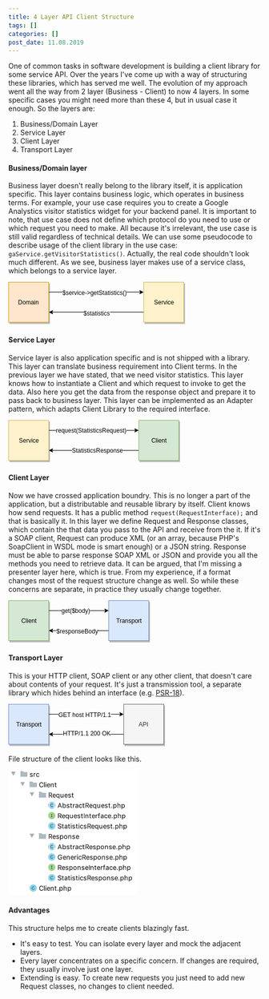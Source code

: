 ```yaml
---
title: 4 Layer API Client Structure
tags: []
categories: []
post_date: 11.08.2019
---
```


One of common tasks in software development is building a client library for some service API. Over the years I've come up with a way of structuring these libraries, which has served me well. The evolution of my approach went all the way from 2 layer (Business - Client) to now 4 layers. In some specific cases you might need more than these 4, but in usual case it enough. So the layers are:

1. Business/Domain Layer
2. Service Layer
3. Client Layer
4. Transport Layer

#### Business/Domain layer
Business layer doesn't really belong to the library itself, it is application specific. This layer contains business logic, which operates in business terms. For example, your use case requires you to create a Google Analystics visitor statistics widget for your backend panel. It is important to note, that use case does not define which protocol do you need to use or which request you need to make. All because it's irrelevant, the use case is still valid regardless of technical details. We can use some pseudocode to describe usage of the client library in the use case: `gaService.getVisitorStatistics()`. Actually, the real code shouldn't look much different. As we see, business layer makes use of a service class, which belongs to a service layer.

<div class="text-center">
	<svg xmlns="http://www.w3.org/2000/svg" xmlns:xlink="http://www.w3.org/1999/xlink" version="1.1" width="353px" height="84px" viewBox="-0.5 -0.5 353 84"><defs/><g><path d="M 270 60 L 86.37 60" fill="none" stroke="#000000" stroke-miterlimit="10" pointer-events="none"/><path d="M 81.12 60 L 88.12 56.5 L 86.37 60 L 88.12 63.5 Z" fill="#000000" stroke="#000000" stroke-miterlimit="10" pointer-events="none"/><g transform="translate(149.5,55.5)"><switch><foreignObject style="overflow:visible;" pointer-events="all" width="59" height="12" requiredFeatures="http://www.w3.org/TR/SVG11/feature#Extensibility"><div xmlns="http://www.w3.org/1999/xhtml" style="display: inline-block; font-size: 12px; font-family: Helvetica; color: rgb(0, 0, 0); line-height: 1.2; vertical-align: top; white-space: nowrap; text-align: center;"><div xmlns="http://www.w3.org/1999/xhtml" style="display:inline-block;text-align:inherit;text-decoration:inherit;background-color:#ffffff;"> $statistics </div></div></foreignObject><text x="30" y="12" fill="#000000" text-anchor="middle" font-size="12px" font-family="Helvetica"> $statistics </text></switch></g><rect x="270" y="0" width="80" height="80" fill="#000000" stroke="#000000" transform="translate(2,3)" opacity="0.25"/><rect x="270" y="0" width="80" height="80" fill="#fff2cc" stroke="#d6b656" pointer-events="none"/><g transform="translate(289.5,33.5)"><switch><foreignObject style="overflow:visible;" pointer-events="all" width="40" height="12" requiredFeatures="http://www.w3.org/TR/SVG11/feature#Extensibility"><div xmlns="http://www.w3.org/1999/xhtml" style="display: inline-block; font-size: 12px; font-family: Helvetica; color: rgb(0, 0, 0); line-height: 1.2; vertical-align: top; width: 42px; white-space: nowrap; overflow-wrap: normal; text-align: center;"><div xmlns="http://www.w3.org/1999/xhtml" style="display:inline-block;text-align:inherit;text-decoration:inherit;white-space:normal;">Service</div></div></foreignObject><text x="20" y="12" fill="#000000" text-anchor="middle" font-size="12px" font-family="Helvetica">Service</text></switch></g><path d="M 80 20 L 263.63 20" fill="none" stroke="#000000" stroke-miterlimit="10" pointer-events="none"/><path d="M 268.88 20 L 261.88 23.5 L 263.63 20 L 261.88 16.5 Z" fill="#000000" stroke="#000000" stroke-miterlimit="10" pointer-events="none"/><g transform="translate(107.5,14.5)"><switch><foreignObject style="overflow:visible;" pointer-events="all" width="135" height="12" requiredFeatures="http://www.w3.org/TR/SVG11/feature#Extensibility"><div xmlns="http://www.w3.org/1999/xhtml" style="display: inline-block; font-size: 12px; font-family: Helvetica; color: rgb(0, 0, 0); line-height: 1.2; vertical-align: top; white-space: nowrap; text-align: center;"><div xmlns="http://www.w3.org/1999/xhtml" style="display:inline-block;text-align:inherit;text-decoration:inherit;background-color:#ffffff;"> $service-&gt;getStatistics() </div></div></foreignObject><text x="68" y="12" fill="#000000" text-anchor="middle" font-size="12px" font-family="Helvetica"> $service-&gt;getStatistics() </text></switch></g><rect x="0" y="0" width="80" height="80" fill="#000000" stroke="#000000" transform="translate(2,3)" opacity="0.25"/><rect x="0" y="0" width="80" height="80" fill="#ffe6cc" stroke="#d79b00" pointer-events="none"/><g transform="translate(18.5,33.5)"><switch><foreignObject style="overflow:visible;" pointer-events="all" width="42" height="12" requiredFeatures="http://www.w3.org/TR/SVG11/feature#Extensibility"><div xmlns="http://www.w3.org/1999/xhtml" style="display: inline-block; font-size: 12px; font-family: Helvetica; color: rgb(0, 0, 0); line-height: 1.2; vertical-align: top; width: 42px; white-space: nowrap; overflow-wrap: normal; text-align: center;"><div xmlns="http://www.w3.org/1999/xhtml" style="display:inline-block;text-align:inherit;text-decoration:inherit;white-space:normal;">Domain</div></div></foreignObject><text x="21" y="12" fill="#000000" text-anchor="middle" font-size="12px" font-family="Helvetica">Domain</text></switch></g></g></svg>
</div>
<!--more-->

#### Service Layer
Service layer is also application specific and is not shipped with a library. This layer can translate business requirement into Client terms. In the previous layer we have stated, that we need visitor statistics. This layer knows how to instantiate a Client and which request to invoke to get the data. Also here you get the data from the response object and prepare it to pass back to business layer. This layer can be implemented as an Adapter pattern, which adapts Client Library to the required interface.

<div class="text-center">
	<svg xmlns="http://www.w3.org/2000/svg" xmlns:xlink="http://www.w3.org/1999/xlink" version="1.1" width="343px" height="84px" viewBox="-0.5 -0.5 343 84"><defs/><g><path d="M 80 20 L 253.63 20" fill="none" stroke="#000000" stroke-miterlimit="10" pointer-events="none"/><path d="M 258.88 20 L 251.88 23.5 L 253.63 20 L 251.88 16.5 Z" fill="#000000" stroke="#000000" stroke-miterlimit="10" pointer-events="none"/><g transform="translate(94.5,13.5)"><switch><foreignObject style="overflow:visible;" pointer-events="all" width="147" height="12" requiredFeatures="http://www.w3.org/TR/SVG11/feature#Extensibility"><div xmlns="http://www.w3.org/1999/xhtml" style="display: inline-block; font-size: 12px; font-family: Helvetica; color: rgb(0, 0, 0); line-height: 1.2; vertical-align: top; white-space: nowrap; text-align: center;"><div xmlns="http://www.w3.org/1999/xhtml" style="display:inline-block;text-align:inherit;text-decoration:inherit;background-color:#ffffff;"> request(StatisticsRequest) </div></div></foreignObject><text x="74" y="12" fill="#000000" text-anchor="middle" font-size="12px" font-family="Helvetica"> request(StatisticsRequest) </text></switch></g><rect x="0" y="0" width="80" height="80" fill="#000000" stroke="#000000" transform="translate(2,3)" opacity="0.25"/><rect x="0" y="0" width="80" height="80" fill="#fff2cc" stroke="#d6b656" pointer-events="none"/><g transform="translate(19.5,33.5)"><switch><foreignObject style="overflow:visible;" pointer-events="all" width="40" height="12" requiredFeatures="http://www.w3.org/TR/SVG11/feature#Extensibility"><div xmlns="http://www.w3.org/1999/xhtml" style="display: inline-block; font-size: 12px; font-family: Helvetica; color: rgb(0, 0, 0); line-height: 1.2; vertical-align: top; width: 42px; white-space: nowrap; overflow-wrap: normal; text-align: center;"><div xmlns="http://www.w3.org/1999/xhtml" style="display:inline-block;text-align:inherit;text-decoration:inherit;white-space:normal;">Service</div></div></foreignObject><text x="20" y="12" fill="#000000" text-anchor="middle" font-size="12px" font-family="Helvetica">Service</text></switch></g><path d="M 260 60 L 86.37 60" fill="none" stroke="#000000" stroke-miterlimit="10" pointer-events="none"/><path d="M 81.12 60 L 88.12 56.5 L 86.37 60 L 88.12 63.5 Z" fill="#000000" stroke="#000000" stroke-miterlimit="10" pointer-events="none"/><g transform="translate(126.5,53.5)"><switch><foreignObject style="overflow:visible;" pointer-events="all" width="102" height="12" requiredFeatures="http://www.w3.org/TR/SVG11/feature#Extensibility"><div xmlns="http://www.w3.org/1999/xhtml" style="display: inline-block; font-size: 12px; font-family: Helvetica; color: rgb(0, 0, 0); line-height: 1.2; vertical-align: top; white-space: nowrap; text-align: center;"><div xmlns="http://www.w3.org/1999/xhtml" style="display:inline-block;text-align:inherit;text-decoration:inherit;background-color:#ffffff;">StatisticsResponse</div></div></foreignObject><text x="51" y="12" fill="#000000" text-anchor="middle" font-size="12px" font-family="Helvetica">StatisticsResponse</text></switch></g><rect x="260" y="0" width="80" height="80" fill="#000000" stroke="#000000" transform="translate(2,3)" opacity="0.25"/><rect x="260" y="0" width="80" height="80" fill="#d5e8d4" stroke="#82b366" pointer-events="none"/><g transform="translate(284.5,33.5)"><switch><foreignObject style="overflow:visible;" pointer-events="all" width="30" height="12" requiredFeatures="http://www.w3.org/TR/SVG11/feature#Extensibility"><div xmlns="http://www.w3.org/1999/xhtml" style="display: inline-block; font-size: 12px; font-family: Helvetica; color: rgb(0, 0, 0); line-height: 1.2; vertical-align: top; width: 32px; white-space: nowrap; overflow-wrap: normal; text-align: center;"><div xmlns="http://www.w3.org/1999/xhtml" style="display:inline-block;text-align:inherit;text-decoration:inherit;white-space:normal;">Client</div></div></foreignObject><text x="15" y="12" fill="#000000" text-anchor="middle" font-size="12px" font-family="Helvetica">Client</text></switch></g></g></svg>
</div>

#### Client Layer
Now we have crossed application boundry. This is no longer a part of the application, but a distributable and reusable library by itself. Client knows how send requests. It has a public method `request(RequestInterface);` and that is basically it. In this layer we define Request and Response classes, which contain the that data you pass to the API and receive from the it. If it's a SOAP client, Request can produce XML (or an array, because PHP's SoapClient in WSDL mode is smart enough) or a JSON string. Response must be able to parse response SOAP XML or JSON and provide you all the methods you need to retrieve data. It can be argued, that I'm missing a presenter layer here, which is true. From my experience, if a format changes most of the request structure change as well. So while these concerns are separate, in practice they usually change together. 

<div class="text-center">
	<svg xmlns="http://www.w3.org/2000/svg" xmlns:xlink="http://www.w3.org/1999/xlink" version="1.1" width="283px" height="84px" viewBox="-0.5 -0.5 283 84"><defs/><g><path d="M 80 20 L 100 20 L 193.63 20" fill="none" stroke="#000000" stroke-miterlimit="10" pointer-events="none"/><path d="M 198.88 20 L 191.88 23.5 L 193.63 20 L 191.88 16.5 Z" fill="#000000" stroke="#000000" stroke-miterlimit="10" pointer-events="none"/><g transform="translate(105.5,13.5)"><switch><foreignObject style="overflow:visible;" pointer-events="all" width="64" height="12" requiredFeatures="http://www.w3.org/TR/SVG11/feature#Extensibility"><div xmlns="http://www.w3.org/1999/xhtml" style="display: inline-block; font-size: 12px; font-family: Helvetica; color: rgb(0, 0, 0); line-height: 1.2; vertical-align: top; white-space: nowrap; text-align: center;"><div xmlns="http://www.w3.org/1999/xhtml" style="display:inline-block;text-align:inherit;text-decoration:inherit;background-color:#ffffff;"> get($body) </div></div></foreignObject><text x="32" y="12" fill="#000000" text-anchor="middle" font-size="12px" font-family="Helvetica"> get($body) </text></switch></g><rect x="0" y="0" width="80" height="80" fill="#000000" stroke="#000000" transform="translate(2,3)" opacity="0.25"/><rect x="0" y="0" width="80" height="80" fill="#d5e8d4" stroke="#82b366" pointer-events="none"/><g transform="translate(24.5,33.5)"><switch><foreignObject style="overflow:visible;" pointer-events="all" width="30" height="12" requiredFeatures="http://www.w3.org/TR/SVG11/feature#Extensibility"><div xmlns="http://www.w3.org/1999/xhtml" style="display: inline-block; font-size: 12px; font-family: Helvetica; color: rgb(0, 0, 0); line-height: 1.2; vertical-align: top; width: 32px; white-space: nowrap; overflow-wrap: normal; text-align: center;"><div xmlns="http://www.w3.org/1999/xhtml" style="display:inline-block;text-align:inherit;text-decoration:inherit;white-space:normal;">Client</div></div></foreignObject><text x="15" y="12" fill="#000000" text-anchor="middle" font-size="12px" font-family="Helvetica">Client</text></switch></g><path d="M 200 60 L 86.37 60" fill="none" stroke="#000000" stroke-miterlimit="10" pointer-events="none"/><path d="M 81.12 60 L 88.12 56.5 L 86.37 60 L 88.12 63.5 Z" fill="#000000" stroke="#000000" stroke-miterlimit="10" pointer-events="none"/><g transform="translate(95.5,54.5)"><switch><foreignObject style="overflow:visible;" pointer-events="all" width="90" height="12" requiredFeatures="http://www.w3.org/TR/SVG11/feature#Extensibility"><div xmlns="http://www.w3.org/1999/xhtml" style="display: inline-block; font-size: 12px; font-family: Helvetica; color: rgb(0, 0, 0); line-height: 1.2; vertical-align: top; white-space: nowrap; text-align: center;"><div xmlns="http://www.w3.org/1999/xhtml" style="display:inline-block;text-align:inherit;text-decoration:inherit;background-color:#ffffff;"> $responseBody </div></div></foreignObject><text x="45" y="12" fill="#000000" text-anchor="middle" font-size="12px" font-family="Helvetica"> $responseBody </text></switch></g><rect x="200" y="0" width="80" height="80" fill="#000000" stroke="#000000" transform="translate(2,3)" opacity="0.25"/><rect x="200" y="0" width="80" height="80" fill="#dae8fc" stroke="#6c8ebf" pointer-events="none"/><g transform="translate(214.5,33.5)"><switch><foreignObject style="overflow:visible;" pointer-events="all" width="50" height="12" requiredFeatures="http://www.w3.org/TR/SVG11/feature#Extensibility"><div xmlns="http://www.w3.org/1999/xhtml" style="display: inline-block; font-size: 12px; font-family: Helvetica; color: rgb(0, 0, 0); line-height: 1.2; vertical-align: top; width: 52px; white-space: nowrap; overflow-wrap: normal; text-align: center;"><div xmlns="http://www.w3.org/1999/xhtml" style="display:inline-block;text-align:inherit;text-decoration:inherit;white-space:normal;">Transport</div></div></foreignObject><text x="25" y="12" fill="#000000" text-anchor="middle" font-size="12px" font-family="Helvetica">Transport</text></switch></g></g></svg>
</div>

#### Transport Layer
This is your HTTP client, SOAP client or any other client, that doesn't care about contents of your request. It's  just a transmission tool, a separate library which hides behind an interface (e.g. [PSR-18][1]).

<div class="text-center">
	<svg xmlns="http://www.w3.org/2000/svg" xmlns:xlink="http://www.w3.org/1999/xlink" version="1.1" width="313px" height="84px" viewBox="-0.5 -0.5 313 84"><defs/><g><path d="M 80 20 L 223.63 20" fill="none" stroke="#000000" stroke-miterlimit="10" pointer-events="none"/><path d="M 228.88 20 L 221.88 23.5 L 223.63 20 L 221.88 16.5 Z" fill="#000000" stroke="#000000" stroke-miterlimit="10" pointer-events="none"/><g transform="translate(99.5,14.5)"><switch><foreignObject style="overflow:visible;" pointer-events="all" width="112" height="12" requiredFeatures="http://www.w3.org/TR/SVG11/feature#Extensibility"><div xmlns="http://www.w3.org/1999/xhtml" style="display: inline-block; font-size: 12px; font-family: Helvetica; color: rgb(0, 0, 0); line-height: 1.2; vertical-align: top; white-space: nowrap; text-align: center;"><div xmlns="http://www.w3.org/1999/xhtml" style="display:inline-block;text-align:inherit;text-decoration:inherit;background-color:#ffffff;"> GET host HTTP/1.1 </div></div></foreignObject><text x="56" y="12" fill="#000000" text-anchor="middle" font-size="12px" font-family="Helvetica"> GET host HTTP/1.1 </text></switch></g><rect x="0" y="0" width="80" height="80" fill="#000000" stroke="#000000" transform="translate(2,3)" opacity="0.25"/><rect x="0" y="0" width="80" height="80" fill="#dae8fc" stroke="#6c8ebf" pointer-events="none"/><g transform="translate(14.5,33.5)"><switch><foreignObject style="overflow:visible;" pointer-events="all" width="50" height="12" requiredFeatures="http://www.w3.org/TR/SVG11/feature#Extensibility"><div xmlns="http://www.w3.org/1999/xhtml" style="display: inline-block; font-size: 12px; font-family: Helvetica; color: rgb(0, 0, 0); line-height: 1.2; vertical-align: top; width: 52px; white-space: nowrap; overflow-wrap: normal; text-align: center;"><div xmlns="http://www.w3.org/1999/xhtml" style="display:inline-block;text-align:inherit;text-decoration:inherit;white-space:normal;">Transport</div></div></foreignObject><text x="25" y="12" fill="#000000" text-anchor="middle" font-size="12px" font-family="Helvetica">Transport</text></switch></g><path d="M 230 60 L 86.37 60" fill="none" stroke="#000000" stroke-miterlimit="10" pointer-events="none"/><path d="M 81.12 60 L 88.12 56.5 L 86.37 60 L 88.12 63.5 Z" fill="#000000" stroke="#000000" stroke-miterlimit="10" pointer-events="none"/><g transform="translate(108.5,51.5)"><switch><foreignObject style="overflow:visible;" pointer-events="all" width="102" height="12" requiredFeatures="http://www.w3.org/TR/SVG11/feature#Extensibility"><div xmlns="http://www.w3.org/1999/xhtml" style="display: inline-block; font-size: 12px; font-family: Helvetica; color: rgb(0, 0, 0); line-height: 1.2; vertical-align: top; white-space: nowrap; text-align: center;"><div xmlns="http://www.w3.org/1999/xhtml" style="display:inline-block;text-align:inherit;text-decoration:inherit;background-color:#ffffff;"> HTTP/1.1 200 OK </div></div></foreignObject><text x="51" y="12" fill="#000000" text-anchor="middle" font-size="12px" font-family="Helvetica"> HTTP/1.1 200 OK </text></switch></g><rect x="230" y="0" width="80" height="80" fill="#000000" stroke="#000000" transform="translate(2,3)" opacity="0.25"/><rect x="230" y="0" width="80" height="80" fill="#f5f5f5" stroke="#666666" pointer-events="none"/><g transform="translate(259.5,33.5)"><switch><foreignObject style="overflow:visible;" pointer-events="all" width="20" height="12" requiredFeatures="http://www.w3.org/TR/SVG11/feature#Extensibility"><div xmlns="http://www.w3.org/1999/xhtml" style="display: inline-block; font-size: 12px; font-family: Helvetica; color: rgb(51, 51, 51); line-height: 1.2; vertical-align: top; width: 20px; white-space: nowrap; overflow-wrap: normal; text-align: center;"><div xmlns="http://www.w3.org/1999/xhtml" style="display:inline-block;text-align:inherit;text-decoration:inherit;white-space:normal;">API</div></div></foreignObject><text x="10" y="12" fill="#333333" text-anchor="middle" font-size="12px" font-family="Helvetica">API</text></switch></g></g></svg>
</div>

File structure of the client looks like this.

<div class="text-center">
    <img src="/img/posts/2019-08-11-4-layer-api-client-structure/file-structure.png" alt="file-structure" width="255px">
</div>

#### Advantages
This structure helps me to create clients blazingly fast. 

  - It's easy to test. You can isolate every layer and mock the adjacent layers.
  - Every layer concentrates on a specific concern. If changes are required, they usually involve just one layer.
  - Extending is easy. To create new requests you just need to add new Request classes, no changes to client needed. 

[1]: https://www.php-fig.org/psr/psr-18/